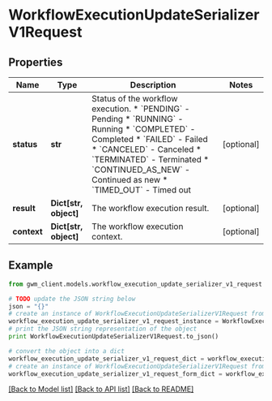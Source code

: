 # WorkflowExecutionUpdateSerializerV1Request


## Properties
Name | Type | Description | Notes
------------ | ------------- | ------------- | -------------
**status** | **str** | Status of the workflow execution.  * &#x60;PENDING&#x60; - Pending * &#x60;RUNNING&#x60; - Running * &#x60;COMPLETED&#x60; - Completed * &#x60;FAILED&#x60; - Failed * &#x60;CANCELED&#x60; - Canceled * &#x60;TERMINATED&#x60; - Terminated * &#x60;CONTINUED_AS_NEW&#x60; - Continued as new * &#x60;TIMED_OUT&#x60; - Timed out | [optional] 
**result** | **Dict[str, object]** | The workflow execution result. | [optional] 
**context** | **Dict[str, object]** | The workflow execution context. | [optional] 

## Example

```python
from gwm_client.models.workflow_execution_update_serializer_v1_request import WorkflowExecutionUpdateSerializerV1Request

# TODO update the JSON string below
json = "{}"
# create an instance of WorkflowExecutionUpdateSerializerV1Request from a JSON string
workflow_execution_update_serializer_v1_request_instance = WorkflowExecutionUpdateSerializerV1Request.from_json(json)
# print the JSON string representation of the object
print WorkflowExecutionUpdateSerializerV1Request.to_json()

# convert the object into a dict
workflow_execution_update_serializer_v1_request_dict = workflow_execution_update_serializer_v1_request_instance.to_dict()
# create an instance of WorkflowExecutionUpdateSerializerV1Request from a dict
workflow_execution_update_serializer_v1_request_form_dict = workflow_execution_update_serializer_v1_request.from_dict(workflow_execution_update_serializer_v1_request_dict)
```
[[Back to Model list]](../README.md#documentation-for-models) [[Back to API list]](../README.md#documentation-for-api-endpoints) [[Back to README]](../README.md)


